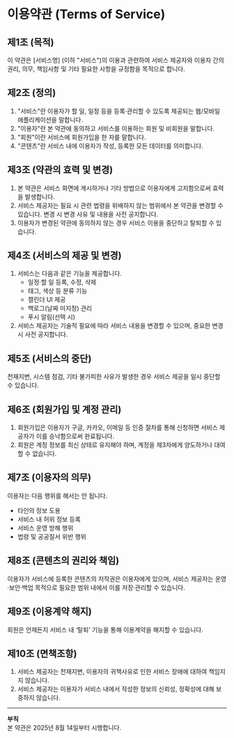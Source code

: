 # 이용약관 (Terms of Service)

## 제1조 (목적)
이 약관은 [서비스명] (이하 "서비스")의 이용과 관련하여 서비스 제공자와 이용자 간의 권리, 의무, 책임사항 및 기타 필요한 사항을 규정함을 목적으로 합니다.

## 제2조 (정의)
1. "서비스"란 이용자가 할 일, 일정 등을 등록·관리할 수 있도록 제공되는 웹/모바일 애플리케이션을 말합니다.
2. "이용자"란 본 약관에 동의하고 서비스를 이용하는 회원 및 비회원을 말합니다.
3. "회원"이란 서비스에 회원가입을 한 자를 말합니다.
4. "콘텐츠"란 서비스 내에 이용자가 작성, 등록한 모든 데이터를 의미합니다.

## 제3조 (약관의 효력 및 변경)
1. 본 약관은 서비스 화면에 게시하거나 기타 방법으로 이용자에게 고지함으로써 효력을 발생합니다.
2. 서비스 제공자는 필요 시 관련 법령을 위배하지 않는 범위에서 본 약관을 변경할 수 있습니다. 변경 시 변경 사유 및 내용을 사전 공지합니다.
3. 이용자가 변경된 약관에 동의하지 않는 경우 서비스 이용을 중단하고 탈퇴할 수 있습니다.

## 제4조 (서비스의 제공 및 변경)
1. 서비스는 다음과 같은 기능을 제공합니다.
   - 일정·할 일 등록, 수정, 삭제
   - 태그, 색상 등 분류 기능
   - 캘린더 UI 제공
   - 백로그(날짜 미지정) 관리
   - 푸시 알림(선택 시)
2. 서비스 제공자는 기술적 필요에 따라 서비스 내용을 변경할 수 있으며, 중요한 변경 시 사전 공지합니다.

## 제5조 (서비스의 중단)
천재지변, 시스템 점검, 기타 불가피한 사유가 발생한 경우 서비스 제공을 일시 중단할 수 있습니다.

## 제6조 (회원가입 및 계정 관리)
1. 회원가입은 이용자가 구글, 카카오, 이메일 등 인증 절차를 통해 신청하면 서비스 제공자가 이를 승낙함으로써 완료됩니다.
2. 회원은 계정 정보를 최신 상태로 유지해야 하며, 계정을 제3자에게 양도하거나 대여할 수 없습니다.

## 제7조 (이용자의 의무)
이용자는 다음 행위를 해서는 안 됩니다.
- 타인의 정보 도용
- 서비스 내 허위 정보 등록
- 서비스 운영 방해 행위
- 법령 및 공공질서 위반 행위

## 제8조 (콘텐츠의 권리와 책임)
이용자가 서비스에 등록한 콘텐츠의 저작권은 이용자에게 있으며, 서비스 제공자는 운영·보안·백업 목적으로 필요한 범위 내에서 이를 저장·관리할 수 있습니다.

## 제9조 (이용계약 해지)
회원은 언제든지 서비스 내 ‘탈퇴’ 기능을 통해 이용계약을 해지할 수 있습니다.

## 제10조 (면책조항)
1. 서비스 제공자는 천재지변, 이용자의 귀책사유로 인한 서비스 장애에 대하여 책임지지 않습니다.
2. 서비스 제공자는 이용자가 서비스 내에서 작성한 정보의 신뢰성, 정확성에 대해 보증하지 않습니다.

---
**부칙**  
본 약관은 2025년 8월 14일부터 시행합니다.